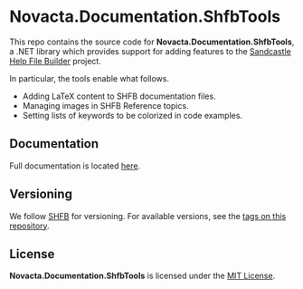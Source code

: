 # Novacta.Documentation.ShfbTools

This repo contains the source code for **Novacta.Documentation.ShfbTools**, a .NET library which 
provides support for adding features to the
[Sandcastle Help File Builder](https://github.com/EWSoftware/SHFB)
project.

In particular, the tools enable what follows.

* Adding LaTeX content to SHFB documentation files.
* Managing images in SHFB Reference topics. 
* Setting lists of keywords to be colorized in code examples.


## Documentation

Full documentation is located [here](http://novacta.github.io/documentation-shfb-tools/).

## Versioning
We follow [SHFB](https://github.com/EWSoftware/SHFB) for versioning. 
For available versions, see the 
[tags on this repository](https://github.com/novacta/documentation-shfb-tools/tags). 

## License

**Novacta.Documentation.ShfbTools** is licensed under the 
[MIT License](https://github.com/novacta/documentation-shfb-tools/blob/master/LICENSE.md). 